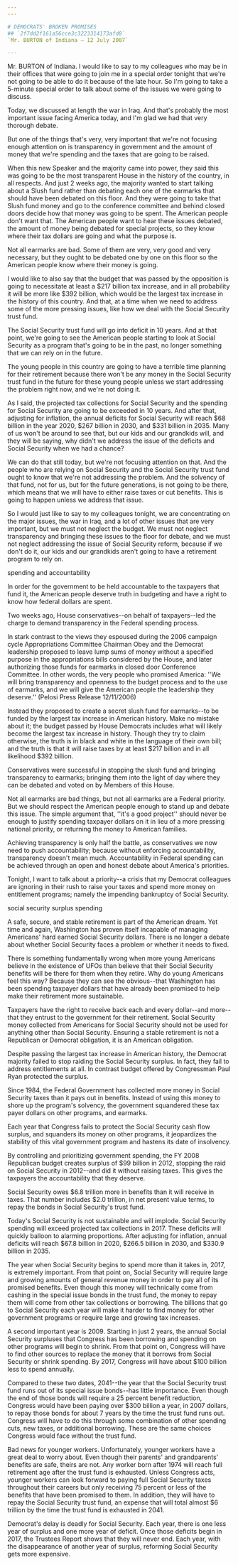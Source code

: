 ```yaml
---
---

# DEMOCRATS' BROKEN PROMISES
## `2f7dd2f161a56cce3c3223314173afd8`
`Mr. BURTON of Indiana — 12 July 2007`

---
```



Mr. BURTON of Indiana. I would like to say to my colleagues who may 
be in their offices that were going to join me in a special order 
tonight that we're not going to be able to do it because of the late 
hour. So I'm going to take a 5-minute special order to talk about some 
of the issues we were going to discuss.

Today, we discussed at length the war in Iraq. And that's probably 
the most important issue facing America today, and I'm glad we had that 
very thorough debate.

But one of the things that's very, very important that we're not 
focusing enough attention on is transparency in government and the 
amount of money that we're spending and the taxes that are going to be 
raised.

When this new Speaker and the majority came into power, they said 
this was going to be the most transparent House in the history of the 
country, in all respects. And just 2 weeks ago, the majority wanted to 
start talking about a Slush fund rather than debating each one of the 
earmarks that should have been debated on this floor. And they were 
going to take that Slush fund money and go to the conference committee 
and behind closed doors decide how that money was going to be spent. 
The American people don't want that. The American people want to hear 
these issues debated, the amount of money being debated for special 
projects, so they know where their tax dollars are going and what the 
purpose is.

Not all earmarks are bad. Some of them are very, very good and very 
necessary, but they ought to be debated one by one on this floor so the 
American people know where their money is going.

I would like to also say that the budget that was passed by the 
opposition is going to necessitate at least a $217 billion tax 
increase, and in all probability it will be more like $392 billion, 
which would be the largest tax increase in the history of this country. 
And that, at a time when we need to address some of the more pressing 
issues, like how we deal with the Social Security trust fund.

The Social Security trust fund will go into deficit in 10 years. And 
at that point, we're going to see the American people starting to look 
at Social Security as a program that's going to be in the past, no 
longer something that we can rely on in the future.

The young people in this country are going to have a terrible time 
planning for their retirement because there won't be any money in the 
Social Security trust fund in the future for these young people unless 
we start addressing the problem right now, and we're not doing it.

As I said, the projected tax collections for Social Security and the 
spending for Social Security are going to be exceeded in 10 years. And 
after that, adjusting for inflation, the annual deficits for Social 
Security will reach $68 billion in the year 2020, $267 billion in 2030, 
and $331 billion in 2035. Many of us won't be around to see that, but 
our kids and our grandkids will, and they will be saying, why didn't we 
address the issue of the deficits and Social Security when we had a 
chance?

We can do that still today, but we're not focusing attention on that. 
And the people who are relying on Social Security and the Social 
Security trust fund ought to know that we're not addressing the 
problem. And the solvency of that fund, not for us, but for the future 
generations, is not going to be there, which means that we will have to 
either raise taxes or cut benefits. This is going to happen unless we 
address that issue.

So I would just like to say to my colleagues tonight, we are 
concentrating on the major issues, the war in Iraq, and a lot of other 
issues that are very important, but we must not neglect the budget. We 
must not neglect transparency and bringing these issues to the floor 
for debate, and we must not neglect addressing the issue of Social 
Security reform, because if we don't do it, our kids and our grandkids 
aren't going to have a retirement program to rely on.













spending and accountability


In order for the government to be held accountable to the taxpayers 
that fund it, the American people deserve truth in budgeting and have a 
right to know how federal dollars are spent.

Two weeks ago, House conservatives--on behalf of taxpayers--led the 
charge to demand transparency in the Federal spending process.

In stark contrast to the views they espoused during the 2006 campaign 
cycle Appropriations Committee Chairman Obey and the Democrat 
leadership proposed to leave lump sums of money without a specified 
purpose in the appropriations bills considered by the House, and later 
authorizing those funds for earmarks in closed door Conference 
Committee. In other words, the very people who promised America: ''We 
will bring transparency and openness to the budget process and to the 
use of earmarks, and we will give the American people the leadership 
they deserve.'' (Pelosi Press Release 12/11/2006)

Instead they proposed to create a secret slush fund for earmarks--to 
be funded by the largest tax increase in American history. Make no 
mistake about it; the budget passed by House Democrats includes what 
will likely become the largest tax increase in history. Though they try 
to claim otherwise, the truth is in black and white in the language of 
their own bill; and the truth is that it will raise taxes by at least 
$217 billion and in all likelihood $392 billion.

Conservatives were successful in stopping the slush fund and bringing 
transparency to earmarks; bringing them into the light of day where 
they can be debated and voted on by Members of this House.

Not all earmarks are bad things, but not all earmarks are a Federal 
priority. But we should respect the American people enough to stand up 
and debate this issue. The simple argument that, ''it's a good 
project'' should never be enough to justify spending taxpayer dollars 
on it in lieu of a more pressing national priority, or returning the 
money to American families.

Achieving transparency is only half the battle, as conservatives we 
now need to push accountability; because without enforcing 
accountability, transparency doesn't mean much. Accountability in 
Federal spending can be achieved through an open and honest debate 
about America's priorities.

Tonight, I want to talk about a priority--a crisis that my Democrat 
colIeagues are ignoring in their rush to raise your taxes and spend 
more money on entitlement programs; namely the impending bankruptcy of 
Social Security.












social security surplus spending


A safe, secure, and stable retirement is part of the American dream. 
Yet time and again, Washington has proven itself incapable of managing 
Americans' hard earned Social Security dollars. There is no longer a 
debate about whether Social Security faces a problem or whether it 
needs to fixed.

There is something fundamentally wrong when more young Americans 
believe in the existence of UFOs than believe that their Social 
Security benefits will be there for them when they retire. Why do young 
Americans feel this way? Because they can see the obvious--that 
Washington has been spending taxpayer dollars that have already been 
promised to help make their retirement more sustainable.



Taxpayers have the right to receive back each and every dollar--and 
more--that they entrust to the government for their retirement. Social 
Security money collected from Americans for Social Security should not 
be used for anything other than Social Security. Ensuring a stable 
retirement is not a Republican or Democrat obligation, it is an 
American obligation.

Despite passing the largest tax increase in American history, the 
Democrat majority failed to stop raiding the Social Security surplus. 
In fact, they fail to address entitlements at all. In contrast budget 
offered by Congressman Paul Ryan protected the surplus.

Since 1984, the Federal Government has collected more money in Social 
Security taxes than it pays out in benefits. Instead of using this 
money to shore up the program's solvency, the government squandered 
these tax payer dollars on other programs, and earmarks.


Each year that Congress fails to protect the Social Security cash 
flow surplus, and squanders its money on other programs, it jeopardizes 
the stability of this vital government program and hastens its date of 
insolvency.

By controlling and prioritizing government spending, the FY 2008 
Republican budget creates surplus of $99 billion in 2012, stopping the 
raid on Social Security in 2012--and did it without raising taxes. This 
gives the taxpayers the accountability that they deserve.

Social Security owes $6.8 trillion more in benefits than it will 
receive in taxes. That number includes $2.0 trillion, in net present 
value terms, to repay the bonds in Social Security's trust fund.

Today's Social Security is not sustainable and will implode. Social 
Security spending will exceed projected tax collections in 2017. These 
deficits will quickly balloon to alarming proportions. After adjusting 
for inflation, annual deficits will reach $67.8 billion in 2020, $266.5 
billion in 2030, and $330.9 billion in 2035.

The year when Social Security begins to spend more than it takes in, 
2017, is extremely important. From that point on, Social Security will 
require large and growing amounts of general revenue money in order to 
pay all of its promised benefits. Even though this money will 
technically come from cashing in the special issue bonds in the trust 
fund, the money to repay them will come from other tax collections or 
borrowing. The billions that go to Social Security each year will make 
it harder to find money for other government programs or require large 
and growing tax increases.

A second important year is 2009. Starting in just 2 years, the annual 
Social Security surpluses that Congress has been borrowing and spending 
on other programs will begin to shrink. From that point on, Congress 
will have to find other sources to replace the money that it borrows 
from Social Security or shrink spending. By 2017, Congress will have 
about $100 billion less to spend annually.

Compared to these two dates, 2041--the year that the Social Security 
trust fund runs out of its special issue bonds--has little importance. 
Even though the end of those bonds will require a 25 percent benefit 
reduction, Congress would have been paying over $300 billion a year, in 
2007 dollars, to repay those bonds for about 7 years by the time the 
trust fund runs out. Congress will have to do this through some 
combination of other spending cuts, new taxes, or additional borrowing. 
These are the same choices Congress would face without the trust fund.

Bad news for younger workers. Unfortunately, younger workers have a 
great deal to worry about. Even though their parents' and grandparents' 
benefits are safe, theirs are not. Any worker born after 1974 will 
reach full retirement age after the trust fund is exhausted. Unless 
Congress acts, younger workers can look forward to paying full Social 
Security taxes throughout their careers but only receiving 75 percent 
or less of the benefits that have been promised to them. In addition, 
they will have to repay the Social Security trust fund, an expense that 
will total almost $6 trillion by the time the trust fund is exhausted 
in 2041.

Democrat's delay is deadly for Social Security. Each year, there is 
one less year of surplus and one more year of deficit. Once those 
deficits begin in 2017, the Trustees Report shows that they will never 
end. Each year, with the disappearance of another year of surplus, 
reforming Social Security gets more expensive.
